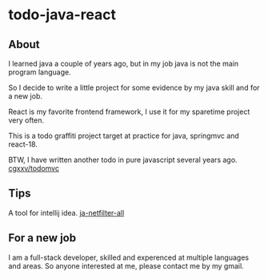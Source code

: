 # todo-java-react

## About

I learned java a couple of years ago, but in my job java is not the main program language.

So I decide to write a little project for some evidence by my java skill and for a new job.

React is my favorite frontend framework, I use it for my sparetime project very often.

This is a todo graffiti project target at practice for java, springmvc and react-18.

BTW, I have written another todo in pure javascript several years ago.
[cgxxv/todomvc](https://github.com/cgxxv/todomvc)


## Tips

A tool for intellij idea.
[ja-netfilter-all](https://github.com/libin9iOak/ja-netfilter-all)


## For a new job

I am a full-stack developer, skilled and experenced at multiple languages and areas.
So anyone interested at me, please contact me by my gmail.
